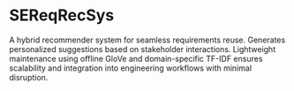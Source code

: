 # SEReqRecSys
A hybrid recommender system for seamless requirements reuse. Generates personalized suggestions based on stakeholder interactions. Lightweight maintenance using offline GloVe and domain-specific TF-IDF ensures scalability and integration into engineering workflows with minimal disruption.

